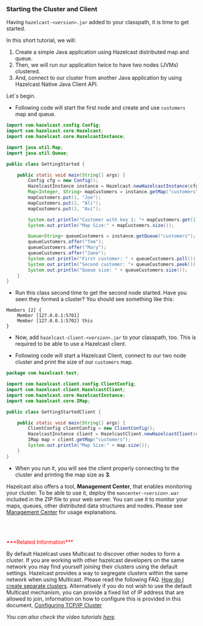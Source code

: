 

### Starting the Cluster and Client


Having `hazelcast-`*`<version>`*`.jar` added to your classpath, it is time to get started. 

In this short tutorial, we will:

1.	Create a simple Java application using Hazelcast distributed map and queue. 
2.	Then, we will run our application twice to have two nodes (JVMs) clustered. 
3.	And, connect to our cluster from another Java application by using Hazelcast Native Java Client API.

Let`s begin.


-	Following code will start the first node and create and use `customers` map and queue.

```java
import com.hazelcast.config.Config;
import com.hazelcast.core.Hazelcast;
import com.hazelcast.core.HazelcastInstance;

import java.util.Map;
import java.util.Queue;

public class GettingStarted {

    public static void main(String[] args) {
        Config cfg = new Config();
        HazelcastInstance instance = Hazelcast.newHazelcastInstance(cfg);
        Map<Integer, String> mapCustomers = instance.getMap("customers");
        mapCustomers.put(1, "Joe");
        mapCustomers.put(2, "Ali");
        mapCustomers.put(3, "Avi");

        System.out.println("Customer with key 1: "+ mapCustomers.get(1));
        System.out.println("Map Size:" + mapCustomers.size());

        Queue<String> queueCustomers = instance.getQueue("customers");
        queueCustomers.offer("Tom");
        queueCustomers.offer("Mary");
        queueCustomers.offer("Jane");
        System.out.println("First customer: " + queueCustomers.poll());
        System.out.println("Second customer: "+ queueCustomers.peek());
        System.out.println("Queue size: " + queueCustomers.size());
    }
}
```
-   Run this class second time to get the second node started. Have you seen they formed a cluster? You should see something like this:

```
Members [2] {
    Member [127.0.0.1:5701]
    Member [127.0.0.1:5702] this
}                              
```

-   Now, add `hazelcast-client-`*`<version>`*`.jar` to your classpath, too. This is required to be able to use a Hazelcast client. 

-   Following code will start a Hazelcast Client, connect to our two node cluster and print the size of our `customers` map.

```java    
package com.hazelcast.test;

import com.hazelcast.client.config.ClientConfig;
import com.hazelcast.client.HazelcastClient;
import com.hazelcast.core.HazelcastInstance;
import com.hazelcast.core.IMap;

public class GettingStartedClient {

    public static void main(String[] args) {
        ClientConfig clientConfig = new ClientConfig();
        HazelcastInstance client = HazelcastClient.newHazelcastClient(clientConfig);
        IMap map = client.getMap("customers");
        System.out.println("Map Size:" + map.size());
    }
}
```
-   When you run it, you will see the client properly connecting to the cluster and printing the map size as **3**.

Hazelcast also offers a tool, **Management Center**, that enables monitoring your cluster. To be able to use it, deploy the `mancenter-`*`<version>`*`.war` included in the ZIP file to your web server. You can use it to monitor your maps, queues, other distributed data structures and nodes. Please see [Management Center](#management-center) for usage explanations.

<br> </br>

<font color="red">
***Related Information***
</font>

By default Hazelcast uses Multicast to discover other nodes to form a cluster.  If you are working with other hazelcast developers on the same network you may find yourself joining their clusters using the default settings.  Hazelcast provides a way to segregate clusters within the same network when using Multicast.  Please read the following FAQ. [How do I create separate clusters](#how-do-i-create-separate-clusters).  Alternatively if you do not wish to use the default Multicast mechanism, you can provide a fixed list of IP address that are allowed to join, information on how to configure this is provided in this document, [Configuring TCP/IP Cluster](#network-configuration)

*You can also check the video tutorials [here](http://hazelcast.org/getting-started/).*

